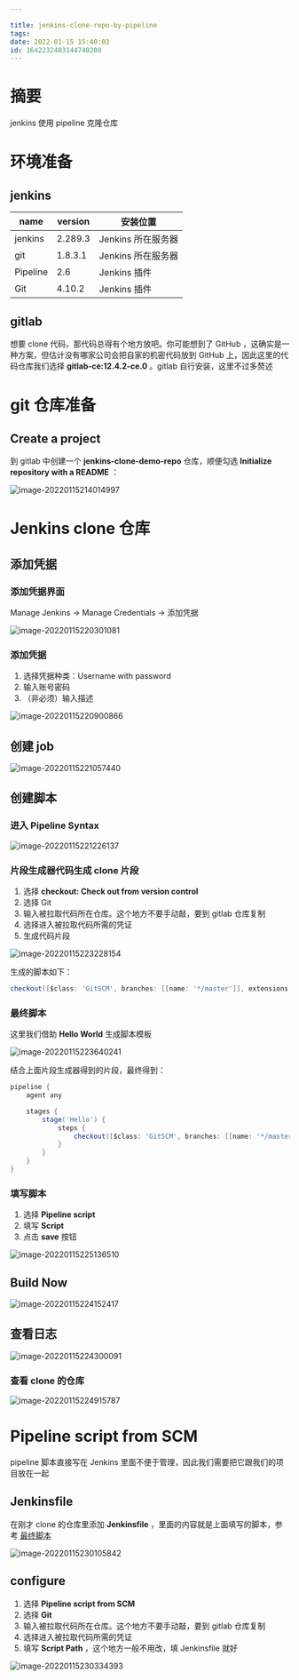 ```yaml
---

title: jenkins-clone-repo-by-pipeline
tags: 
date: 2022-01-15 15:40:03
id: 1642232403144740200
---
```

# 摘要

jenkins 使用 pipeline 克隆仓库

# 环境准备

## jenkins

| name     | version | 安装位置           |
| -------- | ------- | ------------------ |
| jenkins  | 2.289.3 | Jenkins 所在服务器 |
| git      | 1.8.3.1 | Jenkins 所在服务器 |
| Pipeline | 2.6     | Jenkins 插件       |
| Git      | 4.10.2  | Jenkins 插件       |

## gitlab

想要 clone 代码，那代码总得有个地方放吧。你可能想到了 GitHub ，这确实是一种方案，但估计没有哪家公司会把自家的机密代码放到 GitHub 上，因此这里的代码仓库我们选择 **gitlab-ce:12.4.2-ce.0** 。gitlab 自行安装，这里不过多赘述

#  git 仓库准备

## Create a project

到 gitlab 中创建一个 **jenkins-clone-demo-repo** 仓库，顺便勾选 **Initialize repository with a README** ：

![image-20220115214014997](assets/images/image-20220115214014997.png)

# Jenkins clone 仓库

## 添加凭据

### 添加凭据界面

Manage Jenkins → Manage Credentials → 添加凭据

![image-20220115220301081](assets/images/image-20220115220301081.png)

### 添加凭据

1. 选择凭据种类：Username with password
2. 输入账号密码
3. （非必须）输入描述

![image-20220115220900866](assets/images/image-20220115220900866.png)

## 创建 job

![image-20220115221057440](assets/images/image-20220115221057440.png)

## 创建脚本

### 进入 Pipeline Syntax

![image-20220115221226137](assets/images/image-20220115221226137.png)

### 片段生成器代码生成 clone 片段

1. 选择 **checkout: Check out from version control**
2. 选择 Git
3. 输入被拉取代码所在仓库。这个地方不要手动敲，要到 gitlab 仓库复制
4. 选择进入被拉取代码所需的凭证
5. 生成代码片段

![image-20220115223228154](assets/images/image-20220115223228154.png)

生成的脚本如下：

```groovy
checkout([$class: 'GitSCM', branches: [[name: '*/master']], extensions: [], userRemoteConfigs: [[credentialsId: '6eb76399-5a78-48a0-90dc-427141198d53', url: 'http://192.168.19.10:8000/root/jenkins-clone-demo-repo.git']]])
```

### 最终脚本

这里我们借助 **Hello World** 生成脚本模板

![image-20220115223640241](assets/images/image-20220115223640241.png)

结合上面片段生成器得到的片段，最终得到：

```groovy
pipeline {
    agent any

    stages {
        stage('Hello') {
            steps {
                checkout([$class: 'GitSCM', branches: [[name: '*/master']], extensions: [], userRemoteConfigs: [[credentialsId: '6eb76399-5a78-48a0-90dc-427141198d53', url: 'http://192.168.19.10:8000/root/jenkins-clone-demo-repo.git']]])
            }
        }
    }
}

```

### 填写脚本

1. 选择 **Pipeline script** 
2. 填写 **Script** 
3. 点击 **save** 按钮

![image-20220115225136510](assets/images/image-20220115225136510.png)

## Build Now

![image-20220115224152417](assets/images/image-20220115224152417.png)

## 查看日志

![image-20220115224300091](assets/images/image-20220115224300091.png)

### 查看 clone 的仓库

![image-20220115224915787](assets/images/image-20220115224915787.png)



# Pipeline script from SCM

pipeline 脚本直接写在 Jenkins 里面不便于管理，因此我们需要把它跟我们的项目放在一起

## Jenkinsfile

在刚才 clone 的仓库里添加 **Jenkinsfile** ，里面的内容就是上面填写的脚本，参考 [最终脚本](#最终脚本) 

![image-20220115230105842](assets/images/image-20220115230105842.png)

## configure

1. 选择 **Pipeline script from SCM** 
2. 选择 **Git** 
3. 输入被拉取代码所在仓库。这个地方不要手动敲，要到 gitlab 仓库复制
4. 选择进入被拉取代码所需的凭证
5. 填写 **Script Path** ，这个地方一般不用改，填 Jenkinsfile 就好

![image-20220115230334393](assets/images/image-20220115230334393.png)

















